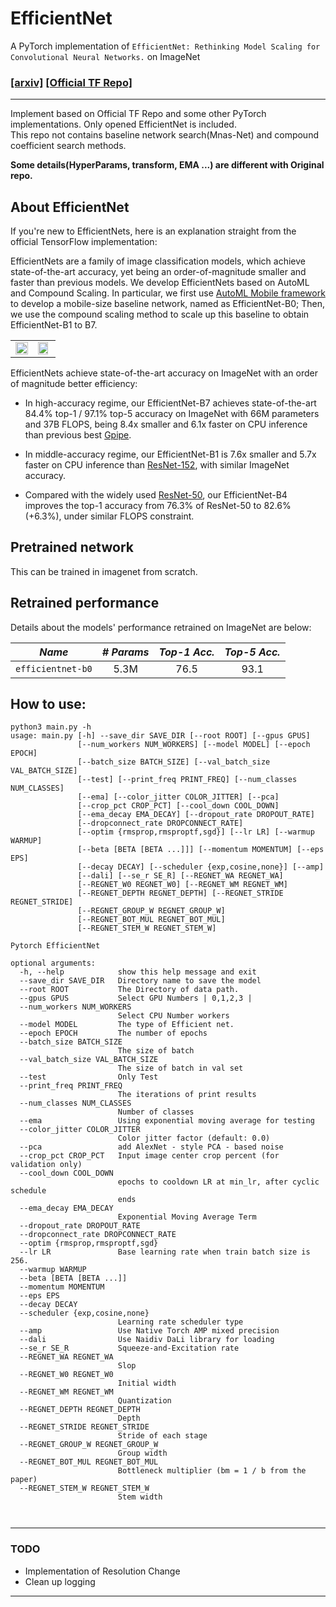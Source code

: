 # EfficientNet

A PyTorch implementation of `EfficientNet: Rethinking Model Scaling for Convolutional Neural Networks.`
 on ImageNet

### [[arxiv]](https://arxiv.org/abs/1905.11946) [[Official TF Repo]](https://github.com/tensorflow/tpu/tree/master/models/official/efficientnet)


<hr>

Implement based on Official TF Repo and some other PyTorch implementations. Only opened EfficientNet is included. <br>
This repo not contains baseline network search(Mnas-Net) and compound coefficient search methods.<br>

<b>Some details(HyperParams, transform, EMA ...) are different with Original repo.</b>

## About EfficientNet

If you're new to EfficientNets, here is an explanation straight from the official TensorFlow implementation:

EfficientNets are a family of image classification models, which achieve state-of-the-art accuracy, yet being an order-of-magnitude smaller and faster than previous models. We develop EfficientNets based on AutoML and Compound Scaling. In particular, we first use [AutoML Mobile framework](https://ai.googleblog.com/2018/08/mnasnet-towards-automating-design-of.html) to develop a mobile-size baseline network, named as EfficientNet-B0; Then, we use the compound scaling method to scale up this baseline to obtain EfficientNet-B1 to B7.

<table border="0">
<tr>
    <td>
    <img src="https://raw.githubusercontent.com/tensorflow/tpu/master/models/official/efficientnet/g3doc/params.png" width="100%" />
    </td>
    <td>
    <img src="https://raw.githubusercontent.com/tensorflow/tpu/master/models/official/efficientnet/g3doc/flops.png", width="90%" />
    </td>
</tr>
</table>

EfficientNets achieve state-of-the-art accuracy on ImageNet with an order of magnitude better efficiency:


* In high-accuracy regime, our EfficientNet-B7 achieves state-of-the-art 84.4% top-1 / 97.1% top-5 accuracy on ImageNet with 66M parameters and 37B FLOPS, being 8.4x smaller and 6.1x faster on CPU inference than previous best [Gpipe](https://arxiv.org/abs/1811.06965).

* In middle-accuracy regime, our EfficientNet-B1 is 7.6x smaller and 5.7x faster on CPU inference than [ResNet-152](https://arxiv.org/abs/1512.03385), with similar ImageNet accuracy.

* Compared with the widely used [ResNet-50](https://arxiv.org/abs/1512.03385), our EfficientNet-B4 improves the top-1 accuracy from 76.3% of ResNet-50 to 82.6% (+6.3%), under similar FLOPS constraint.


## Pretrained network

This can be trained in imagenet from scratch.

## Retrained performance


Details about the models' performance retrained on ImageNet are below:

|    *Name*         |*# Params*|*Top-1 Acc.*|*Top-5 Acc.*|
|:-----------------:|:--------:|:----------:|:----------:|
| `efficientnet-b0` |   5.3M   |    76.5    |    93.1    |


## How to use:

```
python3 main.py -h
usage: main.py [-h] --save_dir SAVE_DIR [--root ROOT] [--gpus GPUS]
               [--num_workers NUM_WORKERS] [--model MODEL] [--epoch EPOCH]
               [--batch_size BATCH_SIZE] [--val_batch_size VAL_BATCH_SIZE]
               [--test] [--print_freq PRINT_FREQ] [--num_classes NUM_CLASSES]
               [--ema] [--color_jitter COLOR_JITTER] [--pca]
               [--crop_pct CROP_PCT] [--cool_down COOL_DOWN]
               [--ema_decay EMA_DECAY] [--dropout_rate DROPOUT_RATE]
               [--dropconnect_rate DROPCONNECT_RATE]
               [--optim {rmsprop,rmsproptf,sgd}] [--lr LR] [--warmup WARMUP]
               [--beta [BETA [BETA ...]]] [--momentum MOMENTUM] [--eps EPS]
               [--decay DECAY] [--scheduler {exp,cosine,none}] [--amp]
               [--dali] [--se_r SE_R] [--REGNET_WA REGNET_WA]
               [--REGNET_W0 REGNET_W0] [--REGNET_WM REGNET_WM]
               [--REGNET_DEPTH REGNET_DEPTH] [--REGNET_STRIDE REGNET_STRIDE]
               [--REGNET_GROUP_W REGNET_GROUP_W]
               [--REGNET_BOT_MUL REGNET_BOT_MUL]
               [--REGNET_STEM_W REGNET_STEM_W]

Pytorch EfficientNet

optional arguments:
  -h, --help            show this help message and exit
  --save_dir SAVE_DIR   Directory name to save the model
  --root ROOT           The Directory of data path.
  --gpus GPUS           Select GPU Numbers | 0,1,2,3 |
  --num_workers NUM_WORKERS
                        Select CPU Number workers
  --model MODEL         The type of Efficient net.
  --epoch EPOCH         The number of epochs
  --batch_size BATCH_SIZE
                        The size of batch
  --val_batch_size VAL_BATCH_SIZE
                        The size of batch in val set
  --test                Only Test
  --print_freq PRINT_FREQ
                        The iterations of print results
  --num_classes NUM_CLASSES
                        Number of classes
  --ema                 Using exponential moving average for testing
  --color_jitter COLOR_JITTER
                        Color jitter factor (default: 0.0)
  --pca                 add AlexNet - style PCA - based noise
  --crop_pct CROP_PCT   Input image center crop percent (for validation only)
  --cool_down COOL_DOWN
                        epochs to cooldown LR at min_lr, after cyclic schedule
                        ends
  --ema_decay EMA_DECAY
                        Exponential Moving Average Term
  --dropout_rate DROPOUT_RATE
  --dropconnect_rate DROPCONNECT_RATE
  --optim {rmsprop,rmsproptf,sgd}
  --lr LR               Base learning rate when train batch size is 256.
  --warmup WARMUP
  --beta [BETA [BETA ...]]
  --momentum MOMENTUM
  --eps EPS
  --decay DECAY
  --scheduler {exp,cosine,none}
                        Learning rate scheduler type
  --amp                 Use Native Torch AMP mixed precision
  --dali                Use Naidiv DaLi library for loading
  --se_r SE_R           Squeeze-and-Excitation rate
  --REGNET_WA REGNET_WA
                        Slop
  --REGNET_W0 REGNET_W0
                        Initial width
  --REGNET_WM REGNET_WM
                        Quantization
  --REGNET_DEPTH REGNET_DEPTH
                        Depth
  --REGNET_STRIDE REGNET_STRIDE
                        Stride of each stage
  --REGNET_GROUP_W REGNET_GROUP_W
                        Group width
  --REGNET_BOT_MUL REGNET_BOT_MUL
                        Bottleneck multiplier (bm = 1 / b from the paper)
  --REGNET_STEM_W REGNET_STEM_W
                        Stem width



```

<hr>

### TODO

 - Implementation of Resolution Change
 - Clean up logging

<hr>
